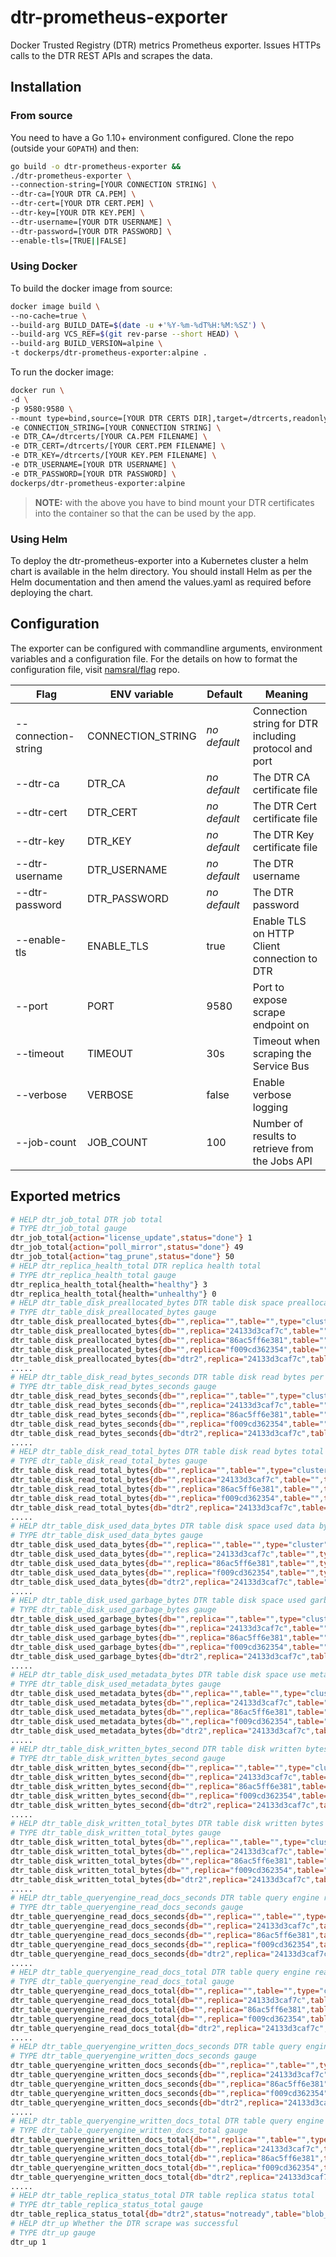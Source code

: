 # dtr-prometheus-exporter

Docker Trusted Registry (DTR) metrics Prometheus exporter. Issues HTTPs calls to the DTR REST APIs and scrapes the data.

## Installation

### From source

You need to have a Go 1.10+ environment configured. Clone the repo (outside your `GOPATH`) and then:

```bash
go build -o dtr-prometheus-exporter && 
./dtr-prometheus-exporter \
--connection-string=[YOUR CONNECTION STRING] \
--dtr-ca=[YOUR DTR CA.PEM] \
--dtr-cert=[YOUR DTR CERT.PEM] \
--dtr-key=[YOUR DTR KEY.PEM] \
--dtr-username=[YOUR DTR USERNAME] \
--dtr-password=[YOUR DTR PASSWORD] \
--enable-tls=[TRUE||FALSE]
```

### Using Docker

To build the docker image from source:

```bash
docker image build \
--no-cache=true \
--build-arg BUILD_DATE=$(date -u +'%Y-%m-%dT%H:%M:%SZ') \
--build-arg VCS_REF=$(git rev-parse --short HEAD) \
--build-arg BUILD_VERSION=alpine \
-t dockerps/dtr-prometheus-exporter:alpine .
```

To run the docker image:

```bash
docker run \
-d \
-p 9580:9580 \
--mount type=bind,source=[YOUR DTR CERTS DIR],target=/dtrcerts,readonly \
-e CONNECTION_STRING=[YOUR CONNECTION STRING] \
-e DTR_CA=/dtrcerts/[YOUR CA.PEM FILENAME] \
-e DTR_CERT=/dtrcerts/[YOUR CERT.PEM FILENAME] \
-e DTR_KEY=/dtrcerts/[YOUR KEY.PEM FILENAME] \
-e DTR_USERNAME=[YOUR DTR USERNAME] \
-e DTR_PASSWORD=[YOUR DTR PASSWORD] \
dockerps/dtr-prometheus-exporter:alpine
```

>**NOTE:**  with the above you have to bind mount your DTR certificates into the container so that the can be used by the app.

### Using Helm

To deploy the dtr-prometheus-exporter into a Kubernetes cluster a helm chart is available in the helm directory. You should install Helm as per the Helm documentation and then amend the values.yaml as required before deploying the chart.

## Configuration

The exporter can be configured with commandline arguments, environment variables and a configuration file. For the details on how to format the configuration file, visit [namsral/flag](https://github.com/namsral/flag) repo.

|Flag|ENV variable|Default|Meaning|
|---|---|---|---|
|--connection-string|CONNECTION_STRING|_no default_|Connection string for DTR including protocol and port|
|--dtr-ca|DTR_CA|_no default_|The DTR CA certificate file|
|--dtr-cert|DTR_CERT|_no default_|The DTR Cert certificate file|
|--dtr-key|DTR_KEY|_no default_|The DTR Key certificate file|
|--dtr-username|DTR_USERNAME|_no default_|The DTR username|
|--dtr-password|DTR_PASSWORD|_no default_|The DTR password|
|--enable-tls|ENABLE_TLS|true|Enable TLS on HTTP Client connection to DTR|
|--port|PORT|9580|Port to expose scrape endpoint on|
|--timeout|TIMEOUT|30s|Timeout when scraping the Service Bus|
|--verbose|VERBOSE|false|Enable verbose logging|
|--job-count|JOB_COUNT|100|Number of results to retrieve from the Jobs API|

## Exported metrics

```bash
# HELP dtr_job_total DTR job total
# TYPE dtr_job_total gauge
dtr_job_total{action="license_update",status="done"} 1
dtr_job_total{action="poll_mirror",status="done"} 49
dtr_job_total{action="tag_prune",status="done"} 50
# HELP dtr_replica_health_total DTR replica health total
# TYPE dtr_replica_health_total gauge
dtr_replica_health_total{health="healthy"} 3
dtr_replica_health_total{health="unhealthy"} 0
# HELP dtr_table_disk_preallocated_bytes DTR table disk space preallocated bytes per replica
# TYPE dtr_table_disk_preallocated_bytes gauge
dtr_table_disk_preallocated_bytes{db="",replica="",table="",type="cluster"} 0
dtr_table_disk_preallocated_bytes{db="",replica="24133d3caf7c",table="",type="server"} 0
dtr_table_disk_preallocated_bytes{db="",replica="86ac5ff6e381",table="",type="server"} 0
dtr_table_disk_preallocated_bytes{db="",replica="f009cd362354",table="",type="server"} 0
dtr_table_disk_preallocated_bytes{db="dtr2",replica="24133d3caf7c",table="blob_links",type="table_server"} 2.097152e+06# HELP dtr_table_disk_read_bytes_seconds DTR table disk read bytes per second per replica
.....
# HELP dtr_table_disk_read_bytes_seconds DTR table disk read bytes per second per replica
# TYPE dtr_table_disk_read_bytes_seconds gauge
dtr_table_disk_read_bytes_seconds{db="",replica="",table="",type="cluster"} 0
dtr_table_disk_read_bytes_seconds{db="",replica="24133d3caf7c",table="",type="server"} 0
dtr_table_disk_read_bytes_seconds{db="",replica="86ac5ff6e381",table="",type="server"} 0
dtr_table_disk_read_bytes_seconds{db="",replica="f009cd362354",table="",type="server"} 0
dtr_table_disk_read_bytes_seconds{db="dtr2",replica="24133d3caf7c",table="blob_links",type="table_server"} 0
.....
# HELP dtr_table_disk_read_total_bytes DTR table disk read bytes total per replica
# TYPE dtr_table_disk_read_total_bytes gauge
dtr_table_disk_read_total_bytes{db="",replica="",table="",type="cluster"} 0
dtr_table_disk_read_total_bytes{db="",replica="24133d3caf7c",table="",type="server"} 0
dtr_table_disk_read_total_bytes{db="",replica="86ac5ff6e381",table="",type="server"} 0
dtr_table_disk_read_total_bytes{db="",replica="f009cd362354",table="",type="server"} 0
dtr_table_disk_read_total_bytes{db="dtr2",replica="24133d3caf7c",table="blob_links",type="table_server"} 6.664704e+06
.....
# HELP dtr_table_disk_used_data_bytes DTR table disk space used data bytes per replica
# TYPE dtr_table_disk_used_data_bytes gauge
dtr_table_disk_used_data_bytes{db="",replica="",table="",type="cluster"} 0
dtr_table_disk_used_data_bytes{db="",replica="24133d3caf7c",table="",type="server"} 0
dtr_table_disk_used_data_bytes{db="",replica="86ac5ff6e381",table="",type="server"} 0
dtr_table_disk_used_data_bytes{db="",replica="f009cd362354",table="",type="server"} 0
dtr_table_disk_used_data_bytes{db="dtr2",replica="24133d3caf7c",table="blob_links",type="table_server"} 2.097152e+06
.....
# HELP dtr_table_disk_used_garbage_bytes DTR table disk space used garbage bytes per replica
# TYPE dtr_table_disk_used_garbage_bytes gauge
dtr_table_disk_used_garbage_bytes{db="",replica="",table="",type="cluster"} 0
dtr_table_disk_used_garbage_bytes{db="",replica="24133d3caf7c",table="",type="server"} 0
dtr_table_disk_used_garbage_bytes{db="",replica="86ac5ff6e381",table="",type="server"} 0
dtr_table_disk_used_garbage_bytes{db="",replica="f009cd362354",table="",type="server"} 0
dtr_table_disk_used_garbage_bytes{db="dtr2",replica="24133d3caf7c",table="blob_links",type="table_server"} 0
.....
# HELP dtr_table_disk_used_metadata_bytes DTR table disk space use metadata bytes per replica
# TYPE dtr_table_disk_used_metadata_bytes gauge
dtr_table_disk_used_metadata_bytes{db="",replica="",table="",type="cluster"} 0
dtr_table_disk_used_metadata_bytes{db="",replica="24133d3caf7c",table="",type="server"} 0
dtr_table_disk_used_metadata_bytes{db="",replica="86ac5ff6e381",table="",type="server"} 0
dtr_table_disk_used_metadata_bytes{db="",replica="f009cd362354",table="",type="server"} 0
dtr_table_disk_used_metadata_bytes{db="dtr2",replica="24133d3caf7c",table="blob_links",type="table_server"} 8.388608e+06
.....
# HELP dtr_table_disk_written_bytes_second DTR table disk written bytes per second replica
# TYPE dtr_table_disk_written_bytes_second gauge
dtr_table_disk_written_bytes_second{db="",replica="",table="",type="cluster"} 0
dtr_table_disk_written_bytes_second{db="",replica="24133d3caf7c",table="",type="server"} 0
dtr_table_disk_written_bytes_second{db="",replica="86ac5ff6e381",table="",type="server"} 0
dtr_table_disk_written_bytes_second{db="",replica="f009cd362354",table="",type="server"} 0
dtr_table_disk_written_bytes_second{db="dtr2",replica="24133d3caf7c",table="blob_links",type="table_server"} 0
.....
# HELP dtr_table_disk_written_total_bytes DTR table disk written bytes total per replica
# TYPE dtr_table_disk_written_total_bytes gauge
dtr_table_disk_written_total_bytes{db="",replica="",table="",type="cluster"} 0
dtr_table_disk_written_total_bytes{db="",replica="24133d3caf7c",table="",type="server"} 0
dtr_table_disk_written_total_bytes{db="",replica="86ac5ff6e381",table="",type="server"} 0
dtr_table_disk_written_total_bytes{db="",replica="f009cd362354",table="",type="server"} 0
dtr_table_disk_written_total_bytes{db="dtr2",replica="24133d3caf7c",table="blob_links",type="table_server"} 73728
.....
# HELP dtr_table_queryengine_read_docs_seconds DTR table query engine read docs per second per replica
# TYPE dtr_table_queryengine_read_docs_seconds gauge
dtr_table_queryengine_read_docs_seconds{db="",replica="",table="",type="cluster"} 4
dtr_table_queryengine_read_docs_seconds{db="",replica="24133d3caf7c",table="",type="server"} 0
dtr_table_queryengine_read_docs_seconds{db="",replica="86ac5ff6e381",table="",type="server"} 0
dtr_table_queryengine_read_docs_seconds{db="",replica="f009cd362354",table="",type="server"} 4
dtr_table_queryengine_read_docs_seconds{db="dtr2",replica="24133d3caf7c",table="blob_links",type="table_server"} 0
.....
# HELP dtr_table_queryengine_read_docs_total DTR table query engine read docs total per replica
# TYPE dtr_table_queryengine_read_docs_total gauge
dtr_table_queryengine_read_docs_total{db="",replica="",table="",type="cluster"} 0
dtr_table_queryengine_read_docs_total{db="",replica="24133d3caf7c",table="",type="server"} 7
dtr_table_queryengine_read_docs_total{db="",replica="86ac5ff6e381",table="",type="server"} 12
dtr_table_queryengine_read_docs_total{db="",replica="f009cd362354",table="",type="server"} 679252
dtr_table_queryengine_read_docs_total{db="dtr2",replica="24133d3caf7c",table="blob_links",type="table_server"} 0
.....
# HELP dtr_table_queryengine_written_docs_seconds DTR table query engine written docs per second per replica
# TYPE dtr_table_queryengine_written_docs_seconds gauge
dtr_table_queryengine_written_docs_seconds{db="",replica="",table="",type="cluster"} 0
dtr_table_queryengine_written_docs_seconds{db="",replica="24133d3caf7c",table="",type="server"} 0
dtr_table_queryengine_written_docs_seconds{db="",replica="86ac5ff6e381",table="",type="server"} 0
dtr_table_queryengine_written_docs_seconds{db="",replica="f009cd362354",table="",type="server"} 0
dtr_table_queryengine_written_docs_seconds{db="dtr2",replica="24133d3caf7c",table="blob_links",type="table_server"} 0
.....
# HELP dtr_table_queryengine_written_docs_total DTR table query engine written docs total per replica
# TYPE dtr_table_queryengine_written_docs_total gauge
dtr_table_queryengine_written_docs_total{db="",replica="",table="",type="cluster"} 0
dtr_table_queryengine_written_docs_total{db="",replica="24133d3caf7c",table="",type="server"} 222565
dtr_table_queryengine_written_docs_total{db="",replica="86ac5ff6e381",table="",type="server"} 222603
dtr_table_queryengine_written_docs_total{db="",replica="f009cd362354",table="",type="server"} 222536
dtr_table_queryengine_written_docs_total{db="dtr2",replica="24133d3caf7c",table="blob_links",type="table_server"} 0
.....
# HELP dtr_table_replica_status_total DTR table replica status total
# TYPE dtr_table_replica_status_total gauge
dtr_table_replica_status_total{db="dtr2",status="notready",table="blob_links"} 0
# HELP dtr_up Whether the DTR scrape was successful
# TYPE dtr_up gauge
dtr_up 1
```
